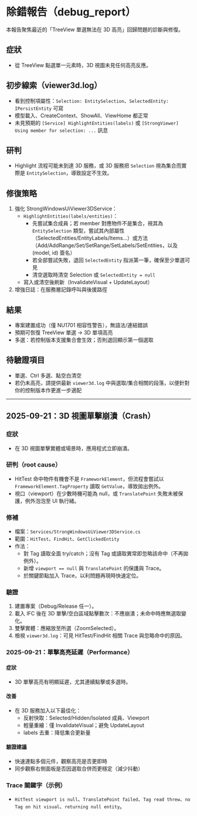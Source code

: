 # 除錯報告（debug_report）

本報告聚焦最近的「TreeView 單選無法在 3D 高亮」回歸問題的診斷與修復。

## 症狀
- 從 TreeView 點選單一元素時，3D 視圖未見任何高亮反應。

## 初步線索（viewer3d.log）
- 看到控制項屬性：`Selection: EntitySelection`、`SelectedEntity: IPersistEntity` 可寫
- 模型載入、CreateContext、ShowAll、ViewHome 都正常
- 未見預期的 `[Service] HighlightEntities(labels)` 或 `[StrongViewer] Using member for selection: ...` 訊息

## 研判
- Highlight 流程可能未到達 3D 服務，或 3D 服務把 `Selection` 視為集合而實際是 `EntitySelection`，導致設定不生效。

## 修復策略
1. 強化 StrongWindowsUiViewer3DService：
   - `HighlightEntities(labels/entities)`：
     - 先嘗試集合成員；若 member 對應物件不是集合，視其為 `EntitySelection` 類型，嘗試其內部屬性（SelectedEntities/EntityLabels/Items…）或方法（Add/AddRange/Set/SetRange/SetLabels/SetEntities，以及 (model, id) 簽名）
     - 若全部嘗試失敗，退回 `SelectedEntity` 指派第一筆，確保至少單選可見
     - 清空選取時清空 Selection 或 `SelectedEntity = null`
   - 寫入或清空後刷新（InvalidateVisual + UpdateLayout）
2. 增強日誌：在服務層記錄呼叫與後援路徑

## 結果
- 專案建置成功（僅 NU1701 相容性警告），無語法/連結錯誤
- 預期可恢復 TreeView 單選 → 3D 單項高亮
- 多選：若控制版本支援集合會生效；否則退回顯示第一個選取

## 待驗證項目
- 單選、Ctrl 多選、點空白清空
- 若仍未高亮，請提供最新 `viewer3d.log` 中與選取/集合相關的段落，以便針對你的控制版本作更進一步適配

---

## 2025-09-21：3D 視圖單擊崩潰（Crash）

### 症狀
- 在 3D 視圖單擊實體或場景時，應用程式立即崩潰。

### 研判（root cause）
- HitTest 命中物件有機會不是 `FrameworkElement`，但流程會嘗試以 `FrameworkElement.TagProperty` 讀取 `GetValue`，導致拋出例外。
- 視口（viewport）在少數時機可能為 null，或 `TranslatePoint` 失敗未被保護，例外泡泡至 UI 執行緒。

### 修補
- 檔案：`Services/StrongWindowsUiViewer3DService.cs`
- 範圍：`HitTest`、`FindHit`、`GetClickedEntity`
- 作法：
  - 對 Tag 讀取全面 try/catch；沒有 Tag 或讀取異常即忽略該命中（不再拋例外）。
  - 新增 `viewport == null` 與 `TranslatePoint` 的保護與 Trace。
  - 於關鍵節點加入 Trace，以利問題再現時快速定位。

### 驗證
1. 建置專案（Debug/Release 任一）。
2. 載入 IFC 後在 3D 單擊/空白區域點擊數次：不應崩潰；未命中時應無選取變化。
3. 雙擊實體：應縮放至所選（ZoomSelected）。
4. 檢視 `viewer3d.log`：可見 HitTest/FindHit 相關 Trace 與忽略命中的原因。

### 2025-09-21：單擊高亮延遲（Performance）

#### 症狀
- 3D 單擊高亮有明顯延遲，尤其連續點擊或多選時。

#### 改善
- 在 3D 服務加入以下最佳化：
  - 反射快取：Selected/Hidden/Isolated 成員、Viewport
  - 輕量重繪：僅 InvalidateVisual；避免 UpdateLayout
  - labels 去重：降低集合更新量

#### 驗證建議
- 快速連點多個元件，觀察高亮是否更即時
- 同步觀察右側面板是否因選取合併而更穩定（減少抖動）

### Trace 關鍵字（示例）
- `HitTest viewport is null`、`TranslatePoint failed`、`Tag read threw`、`no Tag on hit visual`、`returning null entity`。
